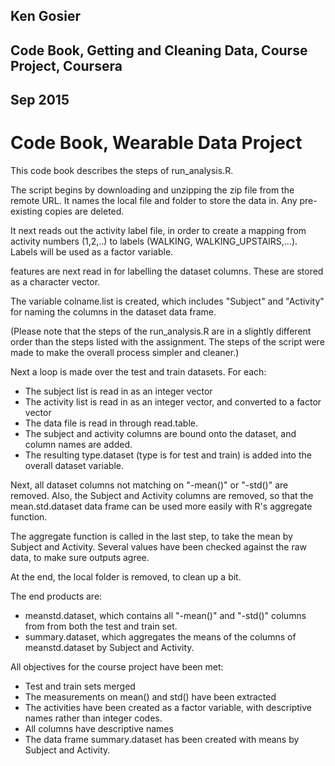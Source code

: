 ## Ken Gosier
## Code Book, Getting and Cleaning Data, Course Project, Coursera
## Sep 2015

# Code Book, Wearable Data Project

This code book describes the steps of run_analysis.R.

The script begins by downloading and unzipping the zip file from the
remote URL. It names the local file and folder to store the data in.
Any pre-existing copies are deleted.

It next reads out the activity label file, in order to create a
mapping from activity numbers (1,2,..) to labels (WALKING,
WALKING_UPSTAIRS,...). Labels will be used as a factor variable.

features are next read in for labelling the dataset columns. These
are stored as a character vector.

The variable colname.list is created, which includes "Subject" and
"Activity" for naming the columns in the dataset data frame.

(Please note that the steps of the run_analysis.R are in a slightly
different order than the steps listed with the assignment. The steps
of the script were made to make the overall process simpler and
cleaner.)

Next a loop is made over the test and train datasets. For each:
* The subject list is read in as an integer vector
* The activity list is read in as an integer vector, and converted
to a factor vector
* The data file is read in through read.table.
* The subject and activity columns are bound onto the dataset,
and column names are added.
* The resulting type.dataset (type is for test and train) is added
into the overall dataset variable.

Next, all dataset columns not matching on "-mean()" or "-std()" are
removed. Also, the Subject and Activity columns are removed, so that
the mean.std.dataset data frame can be used more easily with R's
aggregate function.

The aggregate function is called in the last step, to take the mean
by Subject and Activity. Several values have been checked against the
raw data, to make sure outputs agree.

At the end, the local folder is removed, to clean up a bit.

The end products are:
* meanstd.dataset, which contains all "-mean()" and "-std()"
columns from from both the test and train set.
* summary.dataset, which aggregates the means of the columns
of meanstd.dataset by Subject and Activity.

All objectives for the course project have been met:
* Test and train sets merged
* The measurements on mean() and std() have been extracted
* The activities have been created as a factor variable, with
descriptive names rather than integer codes.
* All columns have descriptive names
* The data frame summary.dataset has been created with means
by Subject and Activity.


